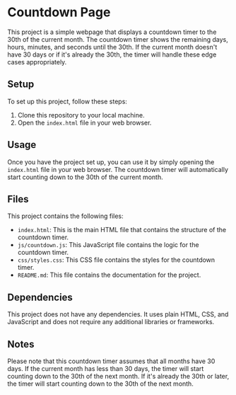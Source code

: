 # Countdown Page

This project is a simple webpage that displays a countdown timer to the 30th of the current month. The countdown timer shows the remaining days, hours, minutes, and seconds until the 30th. If the current month doesn't have 30 days or if it's already the 30th, the timer will handle these edge cases appropriately.

## Setup

To set up this project, follow these steps:

1. Clone this repository to your local machine.
2. Open the `index.html` file in your web browser.

## Usage

Once you have the project set up, you can use it by simply opening the `index.html` file in your web browser. The countdown timer will automatically start counting down to the 30th of the current month.

## Files

This project contains the following files:

- `index.html`: This is the main HTML file that contains the structure of the countdown timer.
- `js/countdown.js`: This JavaScript file contains the logic for the countdown timer.
- `css/styles.css`: This CSS file contains the styles for the countdown timer.
- `README.md`: This file contains the documentation for the project.

## Dependencies

This project does not have any dependencies. It uses plain HTML, CSS, and JavaScript and does not require any additional libraries or frameworks.

## Notes

Please note that this countdown timer assumes that all months have 30 days. If the current month has less than 30 days, the timer will start counting down to the 30th of the next month. If it's already the 30th or later, the timer will start counting down to the 30th of the next month.
